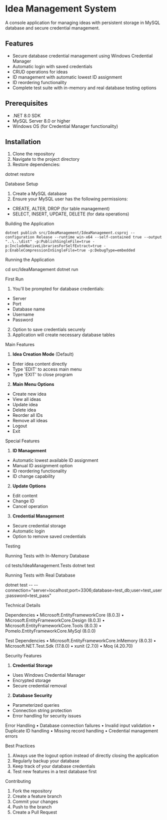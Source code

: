# Idea Management System

A console application for managing ideas with persistent storage in MySQL database and secure credential management.

## Features

- Secure database credential management using Windows Credential Manager
- Automatic login with saved credentials
- CRUD operations for ideas
- ID management with automatic lowest ID assignment
- ID reordering functionality
- Complete test suite with in-memory and real database testing options

## Prerequisites

- .NET 8.0 SDK
- MySQL Server 8.0 or higher
- Windows OS (for Credential Manager functionality)


## Installation

1. Clone the repository
2. Navigate to the project directory
3. Restore dependencies:

dotnet restore


Database Setup
1. Create a MySQL database
2. Ensure your MySQL user has the following permissions:
- CREATE, ALTER, DROP (for table management)
- SELECT, INSERT, UPDATE, DELETE (for data operations)

Building the Application

``dotnet publish src/IdeaManagement/IdeaManagement.csproj --configuration Release --runtime win-x64 --self-contained true --output "..\..\dist" -p:PublishSingleFile=true -p:IncludeNativeLibrariesForSelfExtract=true -p:EnableCompressionInSingleFile=true -p:DebugType=embedded``

Running the Application

cd src/IdeaManagement
dotnet run


First Run
1. You'll be prompted for database credentials:
- Server
- Port
- Database name
- Username
- Password
2. Option to save credentials securely
3. Application will create necessary database tables


Main Features
1. **Idea Creation Mode** (Default)
- Enter idea content directly
- Type 'EDIT' to access main menu
- Type 'EXIT' to close program

2. **Main Menu Options**
- Create new idea
- View all ideas
- Update idea
- Delete idea
- Reorder all IDs
- Remove all ideas
- Logout
- Exit


Special Features
1. **ID Management**
- Automatic lowest available ID assignment
- Manual ID assignment option
- ID reordering functionality
- ID change capability

2. **Update Options**
- Edit content
- Change ID
- Cancel operation

3. **Credential Management**
- Secure credential storage
- Automatic login
- Option to remove saved credentials


Testing

Running Tests with In-Memory Database

cd tests/IdeaManagement.Tests
dotnet test


Running Tests with Real Database

dotnet test -- --connection="server=localhost;port=3306;database=test_db;user=test_user;password=test_pass"


Technical Details

Dependencies
• Microsoft.EntityFrameworkCore (8.0.3)
• Microsoft.EntityFrameworkCore.Design (8.0.3)
• Microsoft.EntityFrameworkCore.Tools (8.0.3)
• Pomelo.EntityFrameworkCore.MySql (8.0.0)


Test Dependencies
• Microsoft.EntityFrameworkCore.InMemory (8.0.3)
• Microsoft.NET.Test.Sdk (17.8.0)
• xunit (2.7.0)
• Moq (4.20.70)


Security Features
1. **Credential Storage**
- Uses Windows Credential Manager
- Encrypted storage
- Secure credential removal

2. **Database Security**
- Parameterized queries
- Connection string protection
- Error handling for security issues



Error Handling
• Database connection failures
• Invalid input validation
• Duplicate ID handling
• Missing record handling
• Credential management errors


Best Practices
1. Always use the logout option instead of directly closing the application
2. Regularly backup your database
3. Keep track of your database credentials
4. Test new features in a test database first


Contributing
1. Fork the repository
2. Create a feature branch
3. Commit your changes
4. Push to the branch
5. Create a Pull Request
